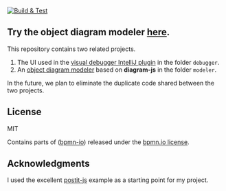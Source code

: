 [![Build & Test](https://github.com/timKraeuter/object-diagram-modeler/actions/workflows/ci.yml/badge.svg)](https://github.com/timKraeuter/object-diagram-modeler/actions/workflows/ci.yml)

## Try the object diagram modeler [here](https://timkraeuter.com/object-diagram-modeler/).

This repository contains two related projects.
1. The UI used in the [visual debugger IntelliJ plugin](https://plugins.jetbrains.com/plugin/16851-visual-debugger) in the folder `debugger`.
2. An [object diagram modeler](https://timkraeuter.com/object-diagram-modeler/) based on **diagram-js** in the folder `modeler`.

In the future, we plan to eliminate the duplicate code shared between the two projects.

## License

MIT

Contains parts of ([bpmn-io](https://github.com/bpmn-io)) released under the [bpmn.io license](http://bpmn.io/license).

## Acknowledgments

I used the excellent [postit-js](https://github.com/pinussilvestrus/postit-js) example as a starting point for my project.

